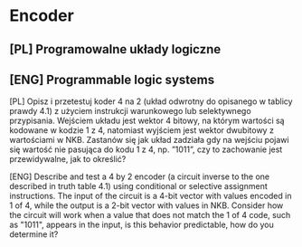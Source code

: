 # Encoder
## [PL] Programowalne układy logiczne
## [ENG] Programmable logic systems

[PL] Opisz i przetestuj koder 4 na 2 (układ odwrotny do opisanego w tablicy prawdy 4.1) z użyciem instrukcji warunkowego lub selektywnego przypisania. Wejściem układu jest wektor 4 bitowy, na którym wartości są kodowane w kodzie 1 z 4, natomiast wyjściem jest wektor dwubitowy z wartościami w NKB. Zastanów się jak układ zadziała gdy na wejściu pojawi się wartość nie pasująca do kodu 1 z 4, np. ”1011”, czy to zachowanie jest przewidywalne, jak to określić?

[ENG] Describe and test a 4 by 2 encoder (a circuit inverse to the one described in truth table 4.1) using conditional or selective assignment instructions. The input of the circuit is a 4-bit vector with values encoded in 1 of 4, while the output is a 2-bit vector with values in NKB. Consider how the circuit will work when a value that does not match the 1 of 4 code, such as "1011", appears in the input, is this behavior predictable, how do you determine it?



